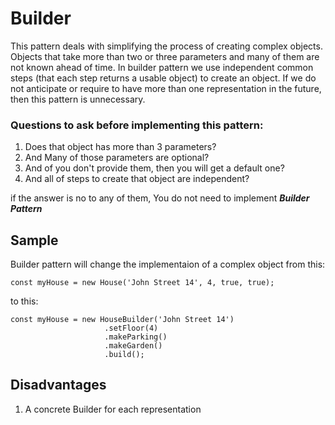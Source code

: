 # Builder 
This pattern deals with simplifying the process of creating complex objects. Objects that take more than two or three parameters and many of them are not known ahead of time.
In builder pattern we use independent common steps (that each step returns a usable object) to create an object.
If we do not anticipate or require to have more than one representation in the future, then this pattern is unnecessary.

### Questions to ask before implementing this pattern:
1. Does that object has more than 3 parameters?
2. And Many of those parameters are optional?
3. And of you don't provide them, then you will get a default one?
4. And all of steps to create that object are independent?

if the answer is no to any of them, You do not need to implement ***Builder Pattern***

## Sample
Builder pattern will change the implementaion of a complex object from this:
```
const myHouse = new House('John Street 14', 4, true, true);
```
to this:
```
const myHouse = new HouseBuilder('John Street 14')
                     .setFloor(4)
                     .makeParking()
                     .makeGarden()
                     .build();

```
## Disadvantages
1. A concrete Builder for each representation

